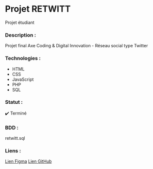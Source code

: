 # Projet RETWITT
Projet étudiant

### Description :
Projet final Axe Coding & Digital Innovation - Réseau social type Twitter

### Technologies :
* HTML
* CSS
* JavaScript
* PHP
* SQL

### Statut :
✔️ Terminé

### BDD :
retwitt.sql

### Liens :
[Lien Figma](https://www.figma.com/file/ZGNn9kRj2s3wi6vR95Yqka/ReTWITT?type=design&node-id=201%3A2&mode=design&t=LdZ8kfp02SJOTNjF-1)
[Lien GitHub](https://github.com/MarquesThomasCoding/retwitt-project)
